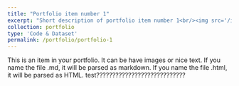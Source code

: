 ```yaml
---
title: "Portfolio item number 1"
excerpt: "Short description of portfolio item number 1<br/><img src='/images/500x300.png'>"
collection: portfolio
type: 'Code & Dataset'
permalink: /portfolio/portfolio-1
---
```



This is an item in your portfolio. It can be have images or nice text. If you name the file .md, it will be parsed as markdown. If you name the file .html, it will be parsed as HTML. 
test????????????????????????????
